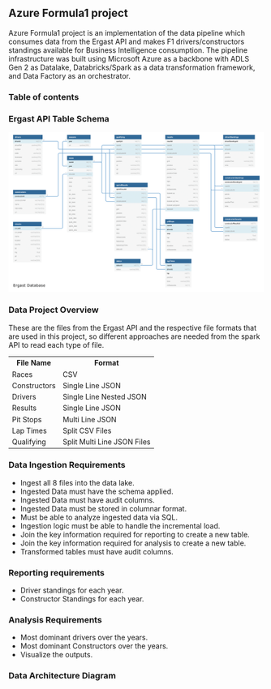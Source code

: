 ## Azure Formula1 project
Azure Formula1 project is an implementation of the data pipeline which consumes data from the Ergast API and makes F1 drivers/constructors standings available for Business Intelligence consumption. The pipeline infrastructure was built using Microsoft Azure as a backbone with ADLS Gen 2 as Datalake, Databricks/Spark as a data transformation framework, and Data Factory as an orchestrator.

### Table of contents

### Ergast API Table Schema
<img src="ergast_db.png">

### Data Project Overview

These are the files from the Ergast API and the respective file formats that are used in this project, so different approaches are needed from the spark API to read each type of file.

<table>
  <tr>
    <th>File Name</th>
    <th>Format</th>
  </tr>
  <tr>
    <td>Races</td>
    <td>CSV</td>
  </tr>
  <tr>
    <td>Constructors</td>
    <td>Single Line JSON</td>
  </tr>
  <tr>
    <td>Drivers</td>
    <td>Single Line Nested JSON</td>
  </tr>
  <tr>
    <td>Results</td>
    <td>Single Line JSON</td>
  </tr>
  <tr>
    <td>Pit Stops</td>
    <td>Multi Line JSON</td>
  </tr>
  <tr>
    <td>Lap Times</td>
    <td>Split CSV Files</td>
  </tr>
   <tr>
    <td>Qualifying</td>
    <td>Split Multi Line JSON Files</td>
  </tr>

</table>

### Data Ingestion Requirements

* Ingest all 8 files into the data lake.
* Ingested Data must have the schema applied.
* Ingested Data must have audit columns.
* Ingested Data must be stored in columnar format.
* Must be able to analyze ingested data via SQL.
* Ingestion logic must be able to handle the incremental load.
* Join the key information required for reporting to create a new table.
* Join the key information required for analysis to create a new table.
* Transformed tables must have audit columns.

### Reporting requirements

* Driver standings for each year.
* Constructor Standings for each year.

### Analysis Requirements

* Most dominant drivers over the years.
* Most dominant Constructors over the years.
* Visualize the outputs.
  

### Data Architecture Diagram
